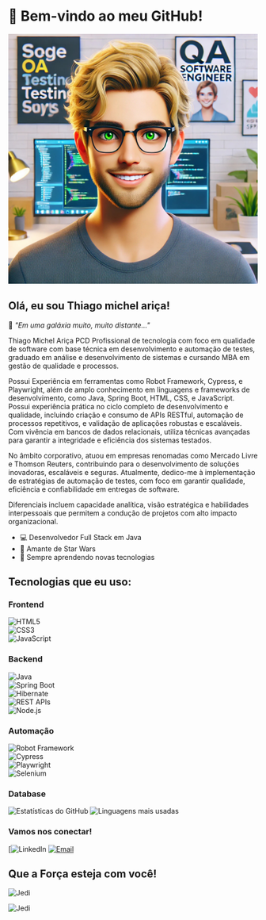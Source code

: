 # 🌌 Bem-vindo ao meu GitHub!

![Avatar](Avatar.jpeg)

## Olá, eu sou Thiago michel ariça!

🌌 _"Em uma galáxia muito, muito distante..."_

Thiago Michel Ariça PCD Profissional de tecnologia com foco em qualidade de software com base técnica em desenvolvimento e automação de testes, graduado em análise e desenvolvimento de sistemas e cursando MBA em gestão de qualidade e processos.

Possui Experiência em ferramentas como Robot Framework, Cypress, e Playwright, além de amplo conhecimento em linguagens e frameworks de desenvolvimento, como Java, Spring Boot, HTML, CSS, e JavaScript. Possui experiência prática no ciclo completo de desenvolvimento e qualidade, incluindo criação e consumo de APIs RESTful, automação de processos repetitivos, e validação de aplicações robustas e escaláveis. Com vivência em bancos de dados relacionais, utiliza técnicas avançadas para garantir a integridade e eficiência dos sistemas testados.

No âmbito corporativo, atuou em empresas renomadas como Mercado Livre e Thomson Reuters, contribuindo para o desenvolvimento de soluções inovadoras, escaláveis e seguras. Atualmente, dedico-me à implementação de estratégias de automação de testes, com foco em garantir qualidade, eficiência e confiabilidade em entregas de software.

Diferenciais incluem capacidade analítica, visão estratégica e habilidades interpessoais que permitem a condução de projetos com alto impacto organizacional.

- 💻 Desenvolvedor Full Stack em Java
- 🚀 Amante de Star Wars
- 🌟 Sempre aprendendo novas tecnologias

## Tecnologias que eu uso:

### Frontend

![HTML5](https://img.shields.io/badge/HTML5-orange?style=flat-square&logo=html5&logoColor=white)  
![CSS3](https://img.shields.io/badge/CSS3-blue?style=flat-square&logo=css3&logoColor=white)  
![JavaScript](https://img.shields.io/badge/JavaScript-yellow?style=flat-square&logo=javascript&logoColor=black)

### Backend

![Java](https://img.shields.io/badge/Java-red?style=flat-square&logo=openjdk&logoColor=white)  
![Spring Boot](https://img.shields.io/badge/Spring%20Boot-green?style=flat-square&logo=springboot&logoColor=white)  
![Hibernate](https://img.shields.io/badge/Hibernate-lightyellow?style=flat-square&logo=hibernate&logoColor=black)  
![REST APIs](https://img.shields.io/badge/REST%20APIs-lightblue?style=flat-square&logo=rest&logoColor=white)  
![Node.js](https://img.shields.io/badge/Node.js-darkgreen?style=flat-square&logo=node.js&logoColor=white)

### Automação

![Robot Framework](https://img.shields.io/badge/Robot%20Framework-darkred?style=flat-square&logo=robotframework&logoColor=white)  
![Cypress](https://img.shields.io/badge/Cypress-black?style=flat-square&logo=cypress&logoColor=white)  
![Playwright](https://img.shields.io/badge/Playwright-purple?style=flat-square&logo=microsoft&logoColor=white)  
![Selenium](https://img.shields.io/badge/Selenium-green?style=flat-square&logo=selenium&logoColor=white)

### Database

![Estatísticas do GitHub](https://github-readme-stats.vercel.app/api?username=MIOCHELT-BR&show_icons=true&theme=dark)
![Linguagens mais usadas](https://github-readme-stats.vercel.app/api/top-langs/?username=MIOCHELT-BR&layout=compact&theme=dark)

### Vamos nos conectar!

[![LinkedIn](https://www.linkedin.com/in/thiago-ari%C3%A7a/)
[![Email](https://img.shields.io/badge/Email-black?style=flat-square&logo=gmail)](mailto:thiago.arica@outlook.com)

## Que a Força esteja com você!

![Jedi](https://media0.giphy.com/media/v1.Y2lkPTc5MGI3NjExbDl1dnltbjQwM2F4OTNieXBnc2RmbjlmOHZ0M2luY29hNmx6ODZ5ZiZlcD12MV9pbnRlcm5hbF9naWZfYnlfaWQmY3Q9Zw/cbhpmm36XnLSU/giphy.webp)

![Jedi](https://media2.giphy.com/media/I6l7Kwu0GLvAA/200.webp?cid=ecf05e475svq555t895jmw1w7hm673rkbr23uryih8hfmi9p&ep=v1_gifs_related&rid=200.webp&ct=g)
